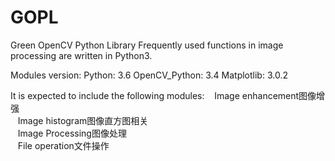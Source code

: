 # GOPL
Green OpenCV Python Library
Frequently used functions in image processing are written in Python3.

Modules version:
Python: 3.6
OpenCV_Python: 3.4
Matplotlib: 3.0.2

It is expected to include the following modules:
   Image enhancement图像增强   
   Image histogram图像直方图相关   
   Image Processing图像处理   
   File operation文件操作
